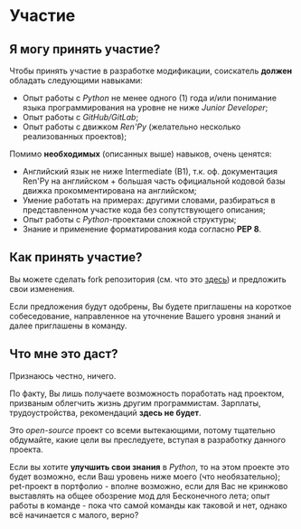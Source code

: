 # Участие

## Я могу принять участие?

Чтобы принять участие в разработке модификации, соискатель **должен**
обладать следующими навыками:
* Опыт работы с _Python_ не менее одного (1) года и/или понимание языка программирования
на уровне не ниже _Junior Developer_;
* Опыт работы с _GitHub/GitLab_;
* Опыт работы с движком _Ren'Py_ (желательно несколько реализованных проектов);

Помимо **необходимых** (описанных выше) навыков, очень ценятся:
* Английский язык не ниже Intermediate (B1), т.к. оф. документация Ren'Py на английском
\+ большая часть официальной кодовой базы движка прокомментирована на английском;
* Умение работать на примерах: другими словами, разбираться в представленном участке кода без
сопутствующего описания;
* Опыт работы с _Python_-проектами сложной структуры;
* Знание и применение форматирования кода согласно **PEP 8**.

## Как принять участие?

Вы можете сделать fork репозитория (см. что это [здесь](https://docs.github.com/ru/get-started/quickstart/fork-a-repo)) 
и предложить свои изменения.

Если предложения будут одобрены, Вы будете приглашены на короткое собеседование, направленное
на уточнение Вашего уровня знаний и далее приглашены в команду.

## Что мне это даст?

Признаюсь честно, ничего.

По факту, Вы лишь получаете возможность поработать над проектом, призваным облегчить жизнь
другим программистам. Зарплаты, трудоустройства, рекомендаций **здесь не будет**.

Это _open-source_ проект со всеми вытекающими, потому тщательно обдумайте, какие цели
вы преследуете, вступая в разработку данного проекта.

Если вы хотите **улучшить свои знания** в _Python_, то на этом проекте это будет возможно, если Ваш
уровень ниже моего (что необязательно); pet-проект в портфолио - вполне возможно, если для Вас
не кринжово выставлять на общее обозрение мод для Бесконечного лета; опыт работы в команде - пока
что самой команды как таковой и нет, однако всё начинается с малого, верно?
